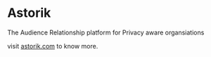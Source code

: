 # Astorik

The Audience Relationship platform for Privacy aware organsiations

visit [astorik.com](https://astorik.com) to know more.